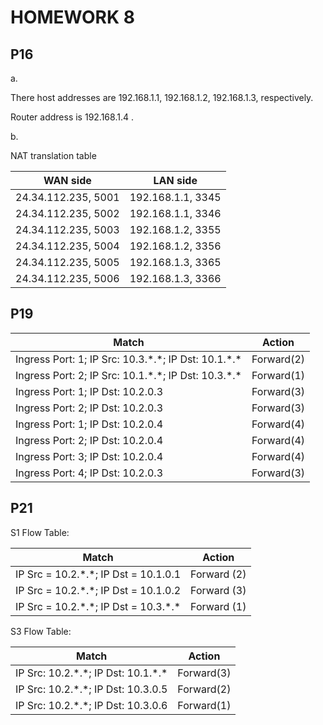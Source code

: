 # HOMEWORK 8

## P16  

a.   

There host addresses are 192.168.1.1, 192.168.1.2, 192.168.1.3, respectively.  

Router address is 192.168.1.4 .  

b.  

NAT translation table

|      WAN side       |     LAN side      |
| ------------------- | ----------------- |
| 24.34.112.235, 5001 | 192.168.1.1, 3345 |
| 24.34.112.235, 5002 | 192.168.1.1, 3346 |
| 24.34.112.235, 5003 | 192.168.1.2, 3355 |
| 24.34.112.235, 5004 | 192.168.1.2, 3356 |
| 24.34.112.235, 5005 | 192.168.1.3, 3365 |
| 24.34.112.235, 5006 | 192.168.1.3, 3366 |

## P19

|                          Match                            |   Action   |
| --------------------------------------------------------- | ---------- |
| Ingress Port: 1;  IP Src: 10.3.\*.\*;  IP Dst: 10.1.\*.\* | Forward(2) |
| Ingress Port: 2;  IP Src: 10.1.\*.\*;  IP Dst: 10.3.\*.\* | Forward(1) |
| Ingress Port: 1;  IP Dst: 10.2.0.3                        | Forward(3) |
| Ingress Port: 2;  IP Dst: 10.2.0.3                        | Forward(3) |
| Ingress Port: 1;  IP Dst: 10.2.0.4                        | Forward(4) |
| Ingress Port: 2;  IP Dst: 10.2.0.4                        | Forward(4) |
| Ingress Port: 3;  IP Dst: 10.2.0.4                        | Forward(4) |
| Ingress Port: 4;  IP Dst: 10.2.0.3                        | Forward(3) |

## P21

S1 Flow Table:  

|                    Match                 |    Action   |
| ---------------------------------------- | ----------- |
| IP Src = 10.2.\*.\*; IP Dst = 10.1.0.1   | Forward (2) |
| IP Src = 10.2.\*.\*; IP Dst = 10.1.0.2   | Forward (3) |
| IP Src = 10.2.\*.\*; IP Dst = 10.3.\*.\* | Forward (1) |

S3 Flow Table:  

|                Match               |   Action   |
| ---------------------------------- | ---------- |
| IP Src: 10.2.\*.\*; IP Dst: 10.1.\*.\* | Forward(3) |
| IP Src: 10.2.\*.\*; IP Dst: 10.3.0.5 | Forward(2) |
| IP Src: 10.2.\*.\*; IP Dst: 10.3.0.6 | Forward(1) |
